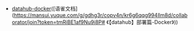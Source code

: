 * [datahub-docker](datahub_docker/datahub-docker.md)([语雀文档](https://mansui.yuque.com/g/gdhg3r/copv4n/kr6g6qqg994llm8d/collaborator/join?token=tmRiBE1af9Nu9i8P# 《【datahub】部署篇-Docker》))